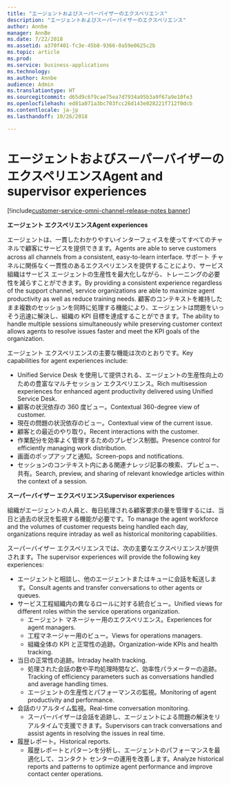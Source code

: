 ```yaml
---
title: "エージェントおよびスーパーバイザーのエクスペリエンス"
description: "エージェントおよびスーパーバイザーのエクスペリエンス"
author: Annbe
manager: AnnBe
ms.date: 7/22/2018
ms.assetid: a370f401-fc3e-45b8-9366-0a59e0625c2b
ms.topic: article
ms.prod: 
ms.service: business-applications
ms.technology: 
ms.author: Annbe
audience: Admin
ms.translationtype: HT
ms.sourcegitcommit: d65d9c6f9cae75ea7d7934a95b3a9f67a9e10fe3
ms.openlocfilehash: ed81a071a3bc703fcc26d143e028221f712f0dcb
ms.contentlocale: ja-jp
ms.lasthandoff: 10/26/2018

---
```


#  <a name="agent-and-supervisor-experiences"></a><span data-ttu-id="966c5-103">エージェントおよびスーパーバイザーのエクスペリエンス</span><span class="sxs-lookup"><span data-stu-id="966c5-103">Agent and supervisor experiences</span></span>

[!include[customer-service-omni-channel-release-notes banner](../../includes/customer-service-omni-channel-release-notes.md)]




<span data-ttu-id="966c5-104">**エージェント エクスペリエンス**</span><span class="sxs-lookup"><span data-stu-id="966c5-104">**Agent experiences**</span></span>

<span data-ttu-id="966c5-105">エージェントは、一貫したわかりやすいインターフェイスを使ってすべてのチャネルで顧客にサービスを提供できます。</span><span class="sxs-lookup"><span data-stu-id="966c5-105">Agents are able to serve customers across all channels from a consistent, easy-to-learn interface.</span></span> <span data-ttu-id="966c5-106">サポート チャネルに関係なく一貫性のあるエクスペリエンスを提供することにより、サービス組織はサービス エージェントの生産性を最大化しながら、トレーニングの必要性を減らすことができます。</span><span class="sxs-lookup"><span data-stu-id="966c5-106">By providing a consistent experience regardless of the support channel, service organizations are able to maximize agent productivity as well as reduce training needs.</span></span> <span data-ttu-id="966c5-107">顧客のコンテキストを維持したまま複数のセッションを同時に処理する機能により、エージェントは問題をいっそう迅速に解決し、組織の KPI 目標を達成することができます。</span><span class="sxs-lookup"><span data-stu-id="966c5-107">The ability to handle multiple sessions simultaneously while preserving customer context allows agents to resolve issues faster and meet the KPI goals of the organization.</span></span>

<span data-ttu-id="966c5-108">エージェント エクスペリエンスの主要な機能は次のとおりです。</span><span class="sxs-lookup"><span data-stu-id="966c5-108">Key capabilities for agent experiences include:</span></span>

-   <span data-ttu-id="966c5-109">Unified Service Desk を使用して提供される、エージェントの生産性向上のための豊富なマルチセッション エクスペリエンス。</span><span class="sxs-lookup"><span data-stu-id="966c5-109">Rich multisession experiences for enhanced agent productivity delivered using Unified Service Desk.</span></span>
-   <span data-ttu-id="966c5-110">顧客の状況依存の 360 度ビュー。</span><span class="sxs-lookup"><span data-stu-id="966c5-110">Contextual 360-degree view of customer.</span></span>
-   <span data-ttu-id="966c5-111">現在の問題の状況依存のビュー。</span><span class="sxs-lookup"><span data-stu-id="966c5-111">Contextual view of the current issue.</span></span>
-   <span data-ttu-id="966c5-112">顧客との最近のやり取り。</span><span class="sxs-lookup"><span data-stu-id="966c5-112">Recent interactions with the customer.</span></span>
-   <span data-ttu-id="966c5-113">作業配分を効率よく管理するためのプレゼンス制御。</span><span class="sxs-lookup"><span data-stu-id="966c5-113">Presence control for efficiently managing work distribution.</span></span>
-   <span data-ttu-id="966c5-114">画面のポップアップと通知。</span><span class="sxs-lookup"><span data-stu-id="966c5-114">Screen-pops and notifications.</span></span>
-   <span data-ttu-id="966c5-115">セッションのコンテキスト内にある関連ナレッジ記事の検索、プレビュー、共有。</span><span class="sxs-lookup"><span data-stu-id="966c5-115">Search, preview, and sharing of relevant knowledge articles within the context of a session.</span></span>

<span data-ttu-id="966c5-116">**スーパーバイザー エクスペリエンス**</span><span class="sxs-lookup"><span data-stu-id="966c5-116">**Supervisor experiences**</span></span>

<span data-ttu-id="966c5-117">組織がエージェントの人員と、毎日処理される顧客要求の量を管理するには、当日と過去の状況を監視する機能が必要です。</span><span class="sxs-lookup"><span data-stu-id="966c5-117">To manage the agent workforce and the volumes of customer requests being handled each day, organizations require intraday as well as historical monitoring capabilities.</span></span> 

<span data-ttu-id="966c5-118">スーパーバイザー エクスペリエンスでは、次の主要なエクスペリエンスが提供されます。</span><span class="sxs-lookup"><span data-stu-id="966c5-118">The supervisor experiences will provide the following key experiences:</span></span>

-   <span data-ttu-id="966c5-119">エージェントと相談し、他のエージェントまたはキューに会話を転送します。</span><span class="sxs-lookup"><span data-stu-id="966c5-119">Consult agents and transfer conversations to other agents or queues.</span></span> 
-   <span data-ttu-id="966c5-120">サービス工程組織内の異なるロールに対する統合ビュー。</span><span class="sxs-lookup"><span data-stu-id="966c5-120">Unified views for different roles within the service operations organization.</span></span>
    -   <span data-ttu-id="966c5-121">エージェント マネージャー用のエクスペリエンス。</span><span class="sxs-lookup"><span data-stu-id="966c5-121">Experiences for agent managers.</span></span>
    -   <span data-ttu-id="966c5-122">工程マネージャー用のビュー。</span><span class="sxs-lookup"><span data-stu-id="966c5-122">Views for operations managers.</span></span>
    -   <span data-ttu-id="966c5-123">組織全体の KPI と正常性の追跡。</span><span class="sxs-lookup"><span data-stu-id="966c5-123">Organization-wide KPIs and health tracking.</span></span>
-   <span data-ttu-id="966c5-124">当日の正常性の追跡。</span><span class="sxs-lookup"><span data-stu-id="966c5-124">Intraday health tracking.</span></span>
    -   <span data-ttu-id="966c5-125">処理された会話の数や平均処理時間など、効率性パラメーターの追跡。</span><span class="sxs-lookup"><span data-stu-id="966c5-125">Tracking of efficiency parameters such as conversations handled and average handling times.</span></span>
    -   <span data-ttu-id="966c5-126">エージェントの生産性とパフォーマンスの監視。</span><span class="sxs-lookup"><span data-stu-id="966c5-126">Monitoring of agent productivity and performance.</span></span>
-   <span data-ttu-id="966c5-127">会話のリアルタイム監視。</span><span class="sxs-lookup"><span data-stu-id="966c5-127">Real-time conversation monitoring.</span></span>
    -   <span data-ttu-id="966c5-128">スーパーバイザーは会話を追跡し、エージェントによる問題の解決をリアルタイムで支援できます。</span><span class="sxs-lookup"><span data-stu-id="966c5-128">Supervisors can track conversations and assist agents in resolving the issues in real time.</span></span>
-   <span data-ttu-id="966c5-129">履歴レポート。</span><span class="sxs-lookup"><span data-stu-id="966c5-129">Historical reports.</span></span>
    - <span data-ttu-id="966c5-130">履歴レポートとパターンを分析し、エージェントのパフォーマンスを最適化して、コンタクト センターの運用を改善します。</span><span class="sxs-lookup"><span data-stu-id="966c5-130">Analyze historical reports and patterns to optimize agent performance and improve contact center operations.</span></span>

